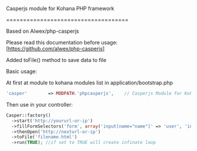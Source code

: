 Casperjs module for Kohana PHP framework

====================================

Based on Alwex/php-casperjs 

Please read this documentation before usage:
[https://github.com/alwex/php-casperjs]


Added toFile() method to save data to file

Basic usage:

At first at module to kohana modules list in application/bootstrap.php
```PHP
'casper'        => MODPATH.'phpcasperjs',    // Casperjs Module for Kohana
```

Then use in your controller:
```PHP
Casper::factory()
  ->start('http://yoururl-or-ip')
  ->fillFormSelectors('form', array('input[name="name"]' => 'user', 'input[name="password"]' => 'password' ), true)
  ->thenOpen('http://nexturl-or-ip')
  ->toFile('filename.html') 
  ->run(TRUE); //if set to TRUE will create infinate loop
```
